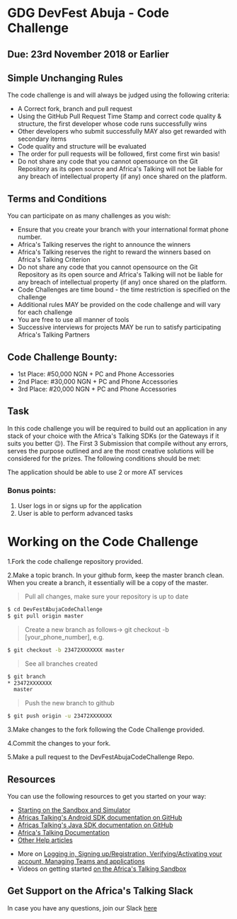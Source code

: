# GDG DevFest Abuja - Code Challenge
## Due: 23rd November 2018 or Earlier

## Simple Unchanging Rules
The code challenge is and will always be judged using the following criteria:
  - A Correct fork, branch and pull request
  - Using the GitHub Pull Request Time Stamp and correct code quality & structure, the first developer whose code runs successfully wins
  - Other developers who submit successfully MAY also get rewarded with secondary items
  - Code quality and structure will be evaluated
  - The order for pull requests will be followed, first come first win basis!
  - Do not share any code that you cannot opensource on the Git Repository as its open source and Africa's Talking will not be liable for any breach of intellectual property (if any) once shared on the platform.

## Terms and Conditions
You can participate on as many challenges as you wish:
  - Ensure that you create your branch with your international format phone number. 
  - Africa's Talking reserves the right to announce the winners
  - Africa's Talking reserves the right to reward the winners based on Africa's Talking Criterion
  - Do not share any code that you cannot opensource on the Git Repository as its open source and Africa's Talking will not be liable for any breach of intellectual property (if any) once shared on the platform.
  - Code Challenges are time bound - the time restriction is specified on the challenge
  - Additional rules MAY be provided on the code challenge and will vary for each challenge
  - You are free to use all manner of tools
  - Successive interviews for projects MAY be run to satisfy participating Africa's Talking Partners

## Code Challenge Bounty:
  - 1st Place: #50,000 NGN + PC and Phone Accessories
  - 2nd Place: #30,000 NGN + PC and Phone Accessories
  - 3rd Place: #20,000 NGN + PC and Phone Accessories
 
## Task
In this code challenge you will be required to build out an application in any stack of your choice with the Africa's Talking SDKs (or the Gateways if it suits you better :wink:). The First 3 Submission that compile without any errors, serves the purpose outlined and are the most creative solutions will be considered for the prizes. The following conditions should be met:

The application should be able to use 2 or more AT services

### Bonus points:
1. User logs in or signs up for the application
2. User is able to perform advanced tasks

# Working on the Code Challenge
1.Fork the code challenge repository provided.

2.Make a topic branch. In your github form, keep the master branch clean. When you create a branch, it essentially will be a copy of the master.

>Pull all changes, make sure your repository is up to date

```sh
$ cd DevFestAbujaCodeChallenge 
$ git pull origin master
```

>Create a new branch as follows-> git checkout -b [your_phone_number], e.g.

```sh
$ git checkout -b 23472XXXXXXX master
```

>See all branches created

```sh
$ git branch
* 23472XXXXXXX
  master
```

>Push the new branch to github

```sh
$ git push origin -u 23472XXXXXXX
```

3.Make changes to the fork following the Code Challenge provided.

4.Commit the changes to your fork.

5.Make a pull request to the DevFestAbujaCodeChallenge 
Repo.


## Resources
You can use the following resources to get you started on your way:
* [Starting on the Sandbox and Simulator](http://help.africastalking.com/website/how-to-get-started-on-the-africas-talking-sand-box)
* [Africas Talking's Android SDK documentation on GitHub](https://github.com/AfricasTalkingLtd/africastalking-android)
* [Africas Talking's Java SDK documentation on GitHub](https://github.com/AfricasTalkingLtd/africastalking-java)
* [Africa's Talking Documentation](http://docs.africastalking.com)
* [Other Help articles](http://help.africastalking.com)
- More on [Logging in, Signing up/Registration, Verifying/Activating your account, Managing Teams and applications](http://help.africastalking.com/website)
- Videos on getting started [on the Africa's Talking Sandbox](https://www.dropbox.com/sh/qq086503d5zaq7l/AADEo-oazNF_PgYIPRjPpeCua?dl=0)


## Get Support on the Africa's Talking Slack
In case you have any questions, join our Slack [here](https://slackin-africastalking.now.sh/)
